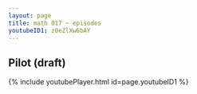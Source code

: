 ```yaml
---
layout: page
title: math 017 ~ episodes
youtubeID1: z0eZlXw6bAY
---
```


## Pilot (draft)

{% include youtubePlayer.html id=page.youtubeID1 %}
